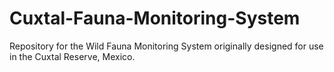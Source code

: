 # Cuxtal-Fauna-Monitoring-System
Repository for the Wild Fauna Monitoring System originally designed for use in the Cuxtal Reserve, Mexico.
